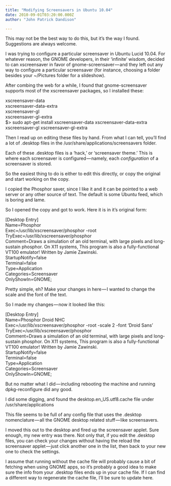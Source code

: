 ```yaml
---
title: "Modifying Screensavers in Ubuntu 10.04"
date: 2010-09-01T03:20:00.000Z
author: "John Patrick Dandison"

---
```


This may not be the best way to do this, but it’s the way I found. Suggestions are always welcome.

I was trying to configure a particular screensaver in Ubuntu Lucid 10.04. For whatever reason, the GNOME developers, in their ‘infinite’ wisdom, decided to can xscreensaver in favor of gnome-screensaver — and they left out any way to configure a particular screensaver (for instance, choosing a folder besides your ~/Pictures folder for a slideshow).

After combing the web for a while, I found that gnome-screensaver supports most of the xscreensaver packages, so I installed these:

xscreensaver-data  
 xscreensaver-data-extra  
 xscreensaver-gl  
 xscreensaver-gl-extra  
 $&gt; sudo apt-get install xscreensaver-data xscreensaver-data-extra xscreensaver-gl xscreensaver-gl-extra

Then I read up on editing these files by hand. From what I can tell, you’ll find a lot of .desktop files in the /usr/share/applications/screensavers folder.

Each of these .desktop files is a ‘hack,’ or ‘screensaver theme.’ This is where each screensaver is configured — namely, each _configuration_ of a screensaver is stored.

So the easiest thing to do is either to edit this directly, or copy the original and start working on the copy.

I copied the Phosphor saver, since I like it and it can be pointed to a web server or any other source of text. The default is some Ubuntu feed, which is boring and lame.

So I opened the copy and got to work. Here it is in it’s original form:

[Desktop Entry]  
 Name=Phosphor  
 Exec=/usr/lib/xscreensaver/phosphor -root  
 TryExec=/usr/lib/xscreensaver/phosphor  
 Comment=Draws a simulation of an old terminal, with large pixels and long-sustain phosphor. On X11 systems, This program is also a fully-functional VT100 emulator! Written by Jamie Zawinski.  
 StartupNotify=false  
 Terminal=false  
 Type=Application  
 Categories=Screensaver  
 OnlyShowIn=GNOME;

Pretty simple, eh? Make your changes in here — I wanted to change the scale and the font of the text.

So I made my changes — now it looked like this:

[Desktop Entry]  
 Name=Phosphor Droid NHC  
 Exec=/usr/lib/xscreensaver/phosphor -root -scale 2 -font ‘Droid Sans’  
 TryExec=/usr/lib/xscreensaver/phosphor  
 Comment=Draws a simulation of an old terminal, with large pixels and long-sustain phosphor. On X11 systems, This program is also a fully-functional VT100 emulator! Written by Jamie Zawinski.  
 StartupNotify=false  
 Terminal=false  
 Type=Application  
 Categories=Screensaver  
 OnlyShowIn=GNOME;

But no matter what I did — including rebooting the machine and running dpkg-reconfigure did any good.

I did some digging, and found the desktop.en_US.utf8.cache file under /usr/share/applications

This file seems to be full of any config file that uses the .desktop nomenclature — all the GNOME desktop related stuff — like screensavers.

I moved this out to the desktop and fired up the screensaver applet. Sure enough, my new entry was there. Not only that, if you edit the .desktop files, you can check your changes without having the reload the screensaver applet — just click another one in the list, then back to your new one to check the settings.

I assume that running without the cache file will probably cause a bit of fetching when using GNOME apps, so it’s probably a good idea to make sure the info from your .desktop files ends up in your cache file. If I can find a different way to regenerate the cache file, I’ll be sure to update here.
